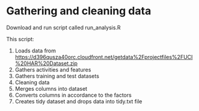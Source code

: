 # Gathering and cleaning data

Download and run script called run_analysis.R 

This script:
1. Loads data from https://d396qusza40orc.cloudfront.net/getdata%2Fprojectfiles%2FUCI%20HAR%20Dataset.zip 
2. Gathers activities and features
3. Gathers training and test datasets
4. Cleaning data 
5. Merges columns into dataset
6. Converts columns in accordance to the factors
7. Creates tidy dataset and drops data into tidy.txt file